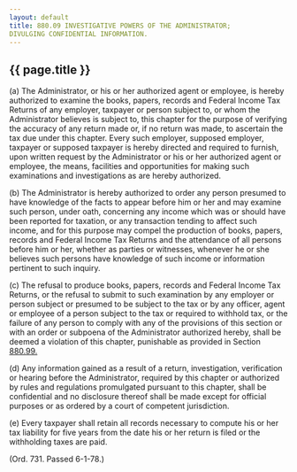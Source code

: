 ```yaml
---
layout: default 
title: 880.09 INVESTIGATIVE POWERS OF THE ADMINISTRATOR;
DIVULGING CONFIDENTIAL INFORMATION.
---
```


{{ page.title }}
----------------

​(a) The Administrator, or his or her authorized agent or employee, is
hereby authorized to examine the books, papers, records and Federal
Income Tax Returns of any employer, taxpayer or person subject to, or
whom the Administrator believes is subject to, this chapter for the
purpose of verifying the accuracy of any return made or, if no return
was made, to ascertain the tax due under this chapter. Every such
employer, supposed employer, taxpayer or supposed taxpayer is hereby
directed and required to furnish, upon written request by the
Administrator or his or her authorized agent or employee, the means,
facilities and opportunities for making such examinations and
investigations as are hereby authorized.

​(b) The Administrator is hereby authorized to order any person presumed
to have knowledge of the facts to appear before him or her and may
examine such person, under oath, concerning any income which was or
should have been reported for taxation, or any transaction tending to
affect such income, and for this purpose may compel the production of
books, papers, records and Federal Income Tax Returns and the attendance
of all persons before him or her, whether as parties or witnesses,
whenever he or she believes such persons have knowledge of such income
or information pertinent to such inquiry.

​(c) The refusal to produce books, papers, records and Federal Income
Tax Returns, or the refusal to submit to such examination by any
employer or person subject or presumed to be subject to the tax or by
any officer, agent or employee of a person subject to the tax or
required to withhold tax, or the failure of any person to comply with
any of the provisions of this section or with an order or subpoena of
the Administrator authorized hereby, shall be deemed a violation of this
chapter, punishable as provided in Section [880.99.](401d1e41.html)

​(d) Any information gained as a result of a return, investigation,
verification or hearing before the Administrator, required by this
chapter or authorized by rules and regulations promulgated pursuant to
this chapter, shall be confidential and no disclosure thereof shall be
made except for official purposes or as ordered by a court of competent
jurisdiction.

​(e) Every taxpayer shall retain all records necessary to compute his or
her tax liability for five years from the date his or her return is
filed or the withholding taxes are paid.

(Ord. 731. Passed 6-1-78.)
